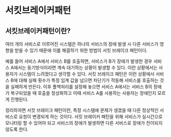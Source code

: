 # 서킷브레이커패턴

## 서킷브레이커패턴이란?

여러 개의 서비스로 이루어진 시스템은 하나의 서비스의 장애 발생 시 다른 서비스가 영향을 받을 수 있기 때문에 이를 해결하기 위한 방법이 서킷 브레이크 패턴이다. 

예를 들어 서비스 A에서 서비스 B를 호출하면, 서비스가 B가 장애가 발생한 경우 서비스 A에서는 동기방식이라면 계속 대기하는 상황이 발생할 수 있다. 이런 상황에서는 사용자가 시스템이 느려졌다고 생각할 수 있다. 서킷 브레이크 패턴은 이런 상황에서 서비스 B에 대해 실패 횟수가 특정 임계 값을 넘으면 차단기가 작동해 서비스를 호출하는 것을 실패하게 만든다. 이후 폴백처리를 설정해 놓으면 서비스 A에서는 서비스 B의 장애가 복구되었을 때 호출을 정상화하고 이때 서비스 A를 사용하는 사용자는 장애인지 모르게 진행된다. 

정리하자면 서킷 브레이크 패턴이란, 특정 시스템에 문제가 생겼을 때 다른 정상적인 서비스로 요청이 변경되게 하는 것이다. 서킷 브레이커 패턴을 위해 서비스가 실시간으로 모니터링 할 수 있어야 되고 서비스의 장애가 발생하면 다른 서비스로 장애가 전이되지 않도록 한다.
